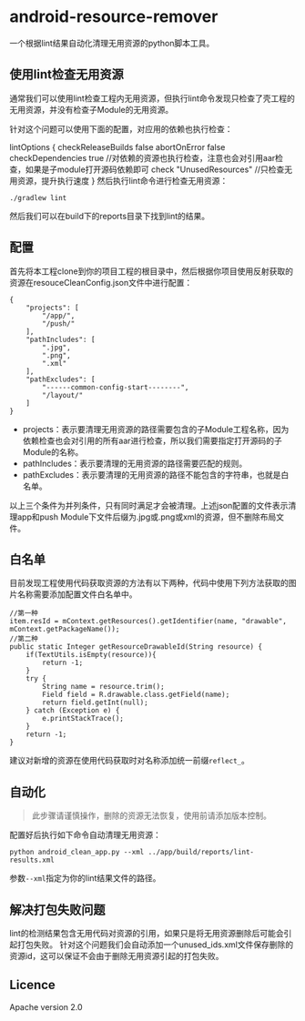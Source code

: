 
# android-resource-remover
一个根据lint结果自动化清理无用资源的python脚本工具。


## 使用lint检查无用资源
通常我们可以使用lint检查工程内无用资源，但执行lint命令发现只检查了壳工程的无用资源，并没有检查子Module的无用资源。

针对这个问题可以使用下面的配置，对应用的依赖也执行检查：

lintOptions {
    checkReleaseBuilds false
    abortOnError false
    checkDependencies true //对依赖的资源也执行检查，注意也会对引用aar检查，如果是子module打开源码依赖即可
    check "UnusedResources" //只检查无用资源，提升执行速度
}
然后执行lint命令进行检查无用资源：
```
./gradlew lint
```

然后我们可以在build下的reports目录下找到lint的结果。


## 配置

首先将本工程clone到你的项目工程的根目录中，然后根据你项目使用反射获取的资源在resouceCleanConfig.json文件中进行配置：
```
{
	"projects": [
		"/app/",
		"/push/"
	],
	"pathIncludes": [
		".jpg",
		".png",
		".xml"
	],
	"pathExcludes": [
		"------common-config-start--------",
		"/layout/"
	]
}

```
- projects：表示要清理无用资源的路径需要包含的子Module工程名称，因为依赖检查也会对引用的所有aar进行检查，所以我们需要指定打开源码的子Module的名称。
- pathIncludes：表示要清理的无用资源的路径需要匹配的规则。
- pathExcludes：表示要清理的无用资源的路径不能包含的字符串，也就是白名单。

以上三个条件为并列条件，只有同时满足才会被清理。上述json配置的文件表示清理app和push Module下文件后缀为.jpg或.png或xml的资源，但不删除布局文件。

## 白名单

目前发现工程使用代码获取资源的方法有以下两种，代码中使用下列方法获取的图片名称需要添加配置文件白名单中。
```
//第一种
item.resId = mContext.getResources().getIdentifier(name, "drawable", mContext.getPackageName());
//第二种
public static Integer getResourceDrawableId(String resource) {
    if(TextUtils.isEmpty(resource)){
        return -1;
    }
    try {
        String name = resource.trim();
        Field field = R.drawable.class.getField(name);
        return field.getInt(null);
    } catch (Exception e) {
        e.printStackTrace();
    }
    return -1;
}
```

建议对新增的资源在使用代码获取时对名称添加统一前缀`reflect_`。

## 自动化

> 此步骤请谨慎操作，删除的资源无法恢复，使用前请添加版本控制。

配置好后执行如下命令自动清理无用资源：
```
python android_clean_app.py --xml ../app/build/reports/lint-results.xml
```
参数`--xml`指定为你的lint结果文件的路径。


## 解决打包失败问题
lint的检测结果包含无用代码对资源的引用，如果只是将无用资源删除后可能会引起打包失败。
针对这个问题我们会自动添加一个unused_ids.xml文件保存删除的资源id，这可以保证不会由于删除无用资源引起的打包失败。


## Licence
Apache version 2.0
